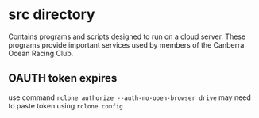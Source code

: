 
# src directory

Contains programs and scripts designed to run on a cloud server. These programs provide important services used by
members of the Canberra Ocean Racing Club.


## OAUTH token expires

use command ``rclone authorize --auth-no-open-browser drive``
may need to paste token using ``rclone config``

